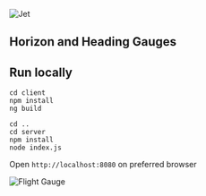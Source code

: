 ![Jet](https://66.media.tumblr.com/c3d77b972afd10c9f9769248c8b364b2/tumblr_mtv60sAIQi1rincxvo1_400.gifv)

## Horizon and Heading Gauges


## Run locally

```
cd client
npm install
ng build

cd ..
cd server
npm install
node index.js

```

Open `http://localhost:8080` on preferred browser

![Flight Gauge](flight_gauges.gif)
